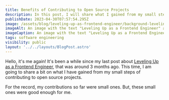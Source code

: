 ```yaml
---
title: Benefits of Contributing to Open Source Projects
description: In this post, I will share what I gained from my small steps in contributing to open source projects.
publishDate: 2023-04-30T07:57:54.295Z
image: /assets/blog/leveling-up-as-frontend-engineer/background-leveling-up-as-frontend-engineer.png
imageAlt: An image with the text "Leveling Up as a Frontend Engineer" at the center.
imageCaption: An image with the text "Leveling Up as a Frontend Engineer" at the center.
tags: software engineering
visibility: public
layout: '../../layouts/BlogPost.astro'
---
```


Hello, it's me again! It's been a while since my last post about [Leveling Up as a Frontend Engineer](https://imballinst.dev/blog/leveling-up-as-frontend-engineer), that was around 3 months ago. This time, I am going to share a bit on what I have gained from my small steps of contributing to open source projects.

For the record, my contributions so far were small ones. But, these small ones were good enough for me.

